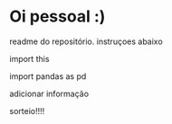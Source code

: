 # Oi pessoal :)

readme do repositório.
instruçoes abaixo

import this

import pandas as pd

adicionar informação

sorteio!!!!

